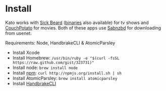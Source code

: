 # Install

Kato works with [Sick Beard](http://sickbeard.com/install.html) ([binaries](http://sickbeard.hostingsociety.com/) also available) for tv shows and [CouchPotato](http://couchpotatoapp.com/) for movies. Both of these apps use [Sabnzbd](http://sabnzbd.org/) for downloading from usenet.

Requirements: Node, HandbrakeCLI & AtomicParsley

* Install Xcode
* Install Homebrew: `/usr/bin/ruby -e "$(curl -fsSL https://raw.github.com/gist/323731)"`
* Install node: `brew install node`
* Install [npm](http://npmjs.org/): `curl http://npmjs.org/install.sh | sh`
* Install AtomicParsley: `brew install atomicparsley`
* Install [HandbrakeCLI](http://handbrake.fr/downloads2.php)
